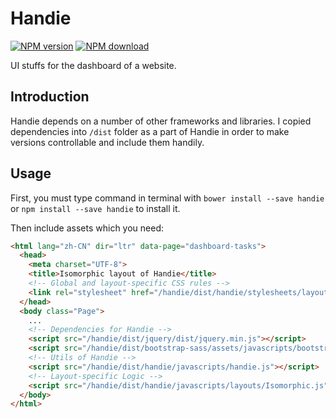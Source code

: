 # Handie

[![NPM version][npm-ver]][npm-url]
[![NPM download][npm-dm]][npm-url]

[npm-ver]: https://img.shields.io/npm/v/handie.svg?style=flat-square
[npm-dm]: https://img.shields.io/npm/dm/handie.svg?style=flat-square
[npm-url]: https://www.npmjs.com/package/handie

UI stuffs for the dashboard of a website.

## Introduction

Handie depends on a number of other frameworks and libraries. I copied dependencies into `/dist` folder as a part of Handie in order to make versions controllable and include them handily.

## Usage

First, you must type command in terminal with `bower install --save handie` or `npm install --save handie` to install it.

Then include assets which you need:

```html
<html lang="zh-CN" dir="ltr" data-page="dashboard-tasks">
  <head>
    <meta charset="UTF-8">
    <title>Isomorphic layout of Handie</title>
    <!-- Global and layout-specific CSS rules -->
    <link rel="stylesheet" href="/handie/dist/handie/stylesheets/layouts/isomorphic-default.css">
  </head>
  <body class="Page">
    ...
    <!-- Dependencies for Handie -->
    <script src="/handie/dist/jquery/dist/jquery.min.js"></script>
    <script src="/handie/dist/bootstrap-sass/assets/javascripts/bootstrap.min.js"></script>
    <!-- Utils of Handie -->
    <script src="/handie/dist/handie/javascripts/handie.js"></script>
    <!-- Layout-specific Logic -->
    <script src="/handie/dist/handie/javascripts/layouts/Isomorphic.js"></script>
  </body>
</html>
```
